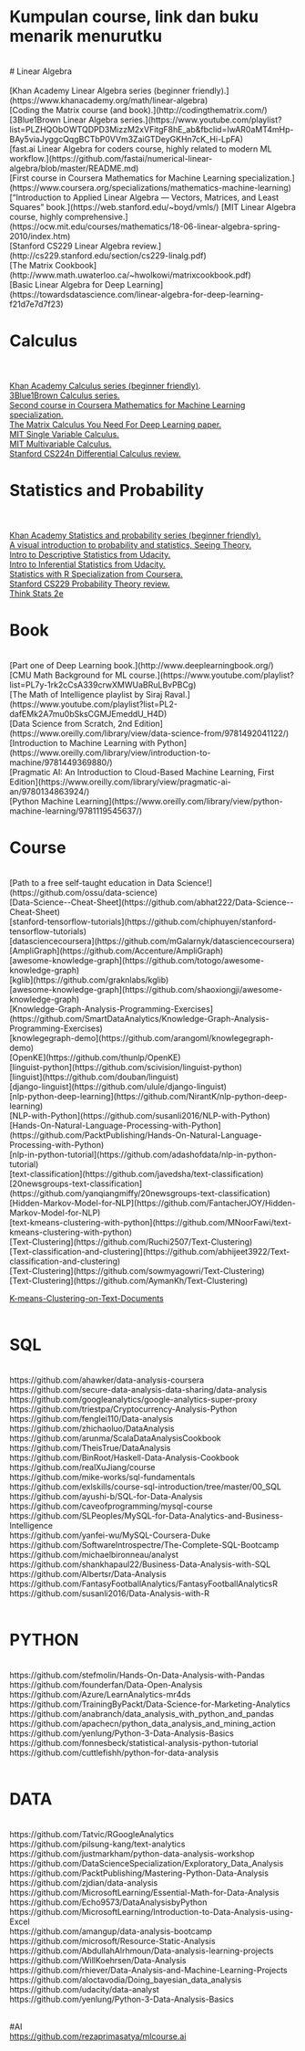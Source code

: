 # Kumpulan course, link dan buku menarik menurutku
<br />
# Linear Algebra
<br />
<br />
[Khan Academy Linear Algebra series (beginner friendly).](https://www.khanacademy.org/math/linear-algebra)<br />
[Coding the Matrix course (and book).](http://codingthematrix.com/)<br />
[3Blue1Brown Linear Algebra series.](https://www.youtube.com/playlist?list=PLZHQObOWTQDPD3MizzM2xVFitgF8hE_ab&fbclid=IwAR0aMT4mHp-BAy5viaJyggcQqgBCTbP0VVm3ZaiGTDeyGKHn7cK_Hi-LpFA)<br />
[fast.ai Linear Algebra for coders course, highly related to modern ML workflow.](https://github.com/fastai/numerical-linear-algebra/blob/master/README.md)<br />
[First course in Coursera Mathematics for Machine Learning specialization.](https://www.coursera.org/specializations/mathematics-machine-learning)<br />
[“Introduction to Applied Linear Algebra — Vectors, Matrices, and Least Squares” book.](https://web.stanford.edu/~boyd/vmls/)
[MIT Linear Algebra course, highly comprehensive.](https://ocw.mit.edu/courses/mathematics/18-06-linear-algebra-spring-2010/index.htm)<br />
[Stanford CS229 Linear Algebra review.](http://cs229.stanford.edu/section/cs229-linalg.pdf)<br />
[The Matrix Cookbook](http://www.math.uwaterloo.ca/~hwolkowi/matrixcookbook.pdf)<br />
[Basic Linear Algebra for Deep Learning](https://towardsdatascience.com/linear-algebra-for-deep-learning-f21d7e7d7f23)<br />


# Calculus
<br /><br />
[Khan Academy Calculus series (beginner friendly)](https://www.khanacademy.org/math/multivariable-calculus).<br />
[3Blue1Brown Calculus series.](https://www.youtube.com/playlist?list=PLZHQObOWTQDMsr9K-rj53DwVRMYO3t5Yr&fbclid=IwAR2tbiSGEvuPqI5RMWvINEFIj88DcobnFX58KWacjPLxTo2VNgTpHHtrUkc)<br />
[Second course in Coursera Mathematics for Machine Learning specialization.](https://www.coursera.org/specializations/mathematics-machine-learning)<br />
[The Matrix Calculus You Need For Deep Learning paper.](https://arxiv.org/abs/1802.01528)<br />
[MIT Single Variable Calculus.](https://ocw.mit.edu/courses/mathematics/18-01sc-single-variable-calculus-fall-2010/?fbclid=IwAR0LKFiV32uCutWWaDFj2J-be7kbt3S6UvXjYqd3Iml_ofwTHMXE96y4m3U)<br />
[MIT Multivariable Calculus.](https://ocw.mit.edu/courses/mathematics/18-02sc-multivariable-calculus-fall-2010/)<br />
[Stanford CS224n Differential Calculus review.](http://web.stanford.edu/class/cs224n/readings/review-differential-calculus.pdf)<br />

# Statistics and Probability
<br /><br />
[Khan Academy Statistics and probability series (beginner friendly).](https://www.khanacademy.org/math/statistics-probability)<br />
[A visual introduction to probability and statistics, Seeing Theory.](https://seeing-theory.brown.edu/)<br />
[Intro to Descriptive Statistics from Udacity.](https://mena.udacity.com/course/intro-to-descriptive-statistics--ud827)<br />
[Intro to Inferential Statistics from Udacity.](https://in.udacity.com/course/intro-to-inferential-statistics--ud201)<br />
[Statistics with R Specialization from Coursera.](https://www.coursera.org/specializations/statistics)<br />
[Stanford CS229 Probability Theory review.](http://web.stanford.edu/class/cs224n/readings/cs229-prob.pdf)<br />
[Think Stats 2e](https://greenteapress.com/wp/think-stats-2e/)<br />


# Book
<br />
[Part one of Deep Learning book.](http://www.deeplearningbook.org/)<br />
[CMU Math Background for ML course.](https://www.youtube.com/playlist?list=PL7y-1rk2cCsA339crwXMWUaBRuLBvPBCg)<br />
[The Math of Intelligence playlist by Siraj Raval.](https://www.youtube.com/playlist?list=PL2-dafEMk2A7mu0bSksCGMJEmeddU_H4D)<br />
[Data Science from Scratch, 2nd Edition](https://www.oreilly.com/library/view/data-science-from/9781492041122/)<br />
[Introduction to Machine Learning with Python](https://www.oreilly.com/library/view/introduction-to-machine/9781449369880/)<br />
[Pragmatic AI: An Introduction to Cloud-Based Machine Learning, First Edition](https://www.oreilly.com/library/view/pragmatic-ai-an/9780134863924/)<br />
[Python Machine Learning](https://www.oreilly.com/library/view/python-machine-learning/9781119545637/)<br />

# Course
<br />
[Path to a free self-taught education in Data Science!](https://github.com/ossu/data-science)<br />
[Data-Science--Cheat-Sheet](https://github.com/abhat222/Data-Science--Cheat-Sheet)<br />
[stanford-tensorflow-tutorials](https://github.com/chiphuyen/stanford-tensorflow-tutorials)<br />
[datasciencecoursera](https://github.com/mGalarnyk/datasciencecoursera)<br />
[AmpliGraph](https://github.com/Accenture/AmpliGraph)<br />
[awesome-knowledge-graph](https://github.com/totogo/awesome-knowledge-graph)<br />
[kglib](https://github.com/graknlabs/kglib)<br />
[awesome-knowledge-graph](https://github.com/shaoxiongji/awesome-knowledge-graph)<br />
[Knowledge-Graph-Analysis-Programming-Exercises](https://github.com/SmartDataAnalytics/Knowledge-Graph-Analysis-Programming-Exercises)<br />
[knowlegegraph-demo](https://github.com/arangoml/knowlegegraph-demo)<br />
[OpenKE](https://github.com/thunlp/OpenKE)<br />
[linguist-python](https://github.com/scivision/linguist-python)<br />
[linguist](https://github.com/douban/linguist)<br />
[django-linguist](https://github.com/ulule/django-linguist)<br />
[nlp-python-deep-learning](https://github.com/NirantK/nlp-python-deep-learning)<br />
[NLP-with-Python](https://github.com/susanli2016/NLP-with-Python)<br />
[Hands-On-Natural-Language-Processing-with-Python](https://github.com/PacktPublishing/Hands-On-Natural-Language-Processing-with-Python)<br />
[nlp-in-python-tutorial](https://github.com/adashofdata/nlp-in-python-tutorial)<br />
[text-classification](https://github.com/javedsha/text-classification)<br />
[20newsgroups-text-classification](https://github.com/yanqiangmiffy/20newsgroups-text-classification)<br />
[Hidden-Markov-Model-for-NLP](https://github.com/FantacherJOY/Hidden-Markov-Model-for-NLP)<br />
[text-kmeans-clustering-with-python](https://github.com/MNoorFawi/text-kmeans-clustering-with-python)<br />
[Text-Clustering](https://github.com/Ruchi2507/Text-Clustering)<br />
[Text-classification-and-clustering](https://github.com/abhijeet3922/Text-classification-and-clustering)<br />
[Text-Clustering](https://github.com/sowmyagowri/Text-Clustering)<br />
[Text-Clustering](https://github.com/AymanKh/Text-Clustering)<br />

[K-means-Clustering-on-Text-Documents](https://github.com/akanshajainn/K-means-Clustering-on-Text-Documents)<br />
<br />

# SQL
<br />
https://github.com/ahawker/data-analysis-coursera<br />
https://github.com/secure-data-analysis-data-sharing/data-analysis<br />
https://github.com/googleanalytics/google-analytics-super-proxy<br />
https://github.com/triestpa/Cryptocurrency-Analysis-Python<br />
https://github.com/fenglei110/Data-analysis<br />
https://github.com/zhichaoluo/DataAnalysis<br />
https://github.com/arunma/ScalaDataAnalysisCookbook<br />
https://github.com/TheisTrue/DataAnalysis<br />
https://github.com/BinRoot/Haskell-Data-Analysis-Cookbook<br />
https://github.com/realXuJiang/course<br />
https://github.com/mike-works/sql-fundamentals<br />
https://github.com/exlskills/course-sql-introduction/tree/master/00_SQL<br />
https://github.com/ayushi-b/SQL-for-Data-Analysis<br />
https://github.com/caveofprogramming/mysql-course<br />
https://github.com/SLPeoples/MySQL-for-Data-Analytics-and-Business-Intelligence<br />
https://github.com/yanfei-wu/MySQL-Coursera-Duke<br />
https://github.com/SoftwareIntrospectre/The-Complete-SQL-Bootcamp<br />
https://github.com/michaelbironneau/analyst<br />
https://github.com/shankhapaul22/Business-Data-Analysis-with-SQL<br />
https://github.com/Albertsr/Data-Analysis<br />
https://github.com/FantasyFootballAnalytics/FantasyFootballAnalyticsR<br />
https://github.com/susanli2016/Data-Analysis-with-R<br />
<br />

# PYTHON
<br />
https://github.com/stefmolin/Hands-On-Data-Analysis-with-Pandas<br />
https://github.com/founderfan/Data-Open-Analysis<br />
https://github.com/Azure/LearnAnalytics-mr4ds<br />
https://github.com/TrainingByPackt/Data-Science-for-Marketing-Analytics<br />
https://github.com/anabranch/data_analysis_with_python_and_pandas<br />
https://github.com/apachecn/python_data_analysis_and_mining_action<br />
https://github.com/yenlung/Python-3-Data-Analysis-Basics<br />
https://github.com/fonnesbeck/statistical-analysis-python-tutorial<br />
https://github.com/cuttlefishh/python-for-data-analysis<br />
<br />

# DATA
<br />
https://github.com/Tatvic/RGoogleAnalytics<br />
https://github.com/pilsung-kang/text-analytics<br />
https://github.com/justmarkham/python-data-analysis-workshop<br />
https://github.com/DataScienceSpecialization/Exploratory_Data_Analysis<br />
https://github.com/PacktPublishing/Mastering-Python-Data-Analysis<br />
https://github.com/zjdian/data-analysis<br />
https://github.com/MicrosoftLearning/Essential-Math-for-Data-Analysis<br />
https://github.com/Echo9573/DataAnalysisbyPython<br />
https://github.com/MicrosoftLearning/Introduction-to-Data-Analysis-using-Excel<br />
https://github.com/amangup/data-analysis-bootcamp<br />
https://github.com/microsoft/Resource-Static-Analysis<br />
https://github.com/AbdullahAlrhmoun/Data-analysis-learning-projects<br />
https://github.com/WillKoehrsen/Data-Analysis<br />
https://github.com/rhiever/Data-Analysis-and-Machine-Learning-Projects<br />
https://github.com/aloctavodia/Doing_bayesian_data_analysis<br />
https://github.com/udacity/data-analyst<br />
https://github.com/yenlung/Python-3-Data-Analysis-Basics<br />

<br />

#AI
<br />
https://github.com/rezaprimasatya/mlcourse.ai<br />

